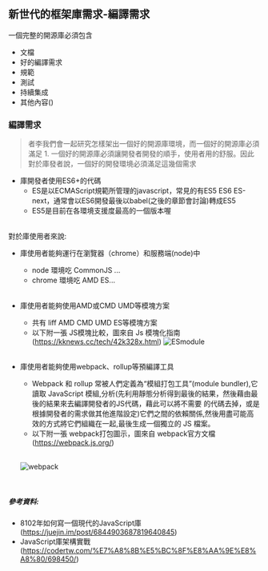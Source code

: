 ## 新世代的框架庫需求-編譯需求
一個完整的開源庫必須包含
* 文檔
* 好的編譯需求
* 規範
* 測試
* 持續集成
* 其他內容()

### 編譯需求

> 者李我們會一起研究怎樣架出一個好的開源庫環境，而一個好的開源庫必須滿足 1. 
一個好的開源庫必須讓開發者開發的順手，使用者用的舒服。因此對於庫發者說，一個好的開發環境必須滿足這幾個需求

* 庫開發者使用ES6+的代碼
  - ES是以ECMAScript規範所管理的javascript，常見的有ES5 ES6 ES-next，通常會以ES6開發最後以babel(之後的章節會討論)轉成ES5
  - ES5是目前在各環境支援度最高的一個版本喔
  </br>
 對於庫使用者來說:
  </br>
   
* 庫使用者能夠運行在瀏覽器（chrome）和服務端(node)中
  - node 環境吃 CommonJS ...
  - chrome 環境吃 AMD ES... 
  
  </br>
  
* 庫使用者能夠使用AMD或CMD UMD等模塊方案
  - 共有 liff AMD CMD UMD ES等模塊方案
  - 以下附一張 JS模塊比較，圖來自 Js 模塊化指南(https://kknews.cc/tech/42k328x.html)
  ![ESmodule](https://raw.githubusercontent.com/tp953704/IT-Contest/master/img/js%E6%A8%A1%E7%B5%84%E6%AF%94%E8%BC%83.jpg)
  </br>
  
* 庫使用者能夠使用webpack、rollup等預編譯工具
  - Webpack 和 rollup 常被人們定義為“模組打包工具”(module bundler),它讀取 JavaScript 模組,分析(先利用靜態分析得到最後的結果，然後藉由最後的結果來去編譯開發者的JS代碼，藉此可以將不需要  的代碼去掉，或是根據開發者的需求做其他進階設定)它們之間的依賴關係,然後用盡可能高效的方式將它們組織在一起,最後生成一個獨立的 JS     檔案。
  - 以下附一張 webpack打包圖示，圖來自 webpack官方文檔 (https://webpack.js.org/)
  
  </br>
  
  ![webpack](https://raw.githubusercontent.com/tp953704/IT-Contest/master/img/webpack.png)
</br>



##### 參考資料: 
- 8102年如何寫一個現代的JavaScript庫(https://juejin.im/post/6844903687819640845)
- JavaScript庫架構實戰(https://codertw.com/%E7%A8%8B%E5%BC%8F%E8%AA%9E%E8%A8%80/698450/)
